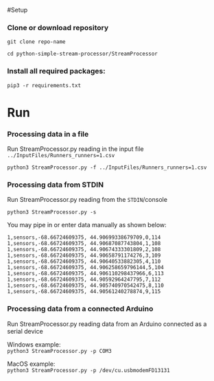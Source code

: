 #Setup

### Clone or download repository
`git clone repo-name`

`cd python-simple-stream-processor/StreamProcessor`

### Install all required packages:

`pip3 -r requirements.txt`


# Run

### Processing data in a file
Run StreamProcessor.py reading in the input file `../InputFiles/Runners_runners=1.csv`

`python3 StreamProcessor.py -f ../InputFiles/Runners_runners=1.csv`


### Processing data from STDIN
Run StreamProcessor.py reading from the `STDIN`/console 

`python3 StreamProcessor.py -s`

You may pipe in or enter data manually as shown below:
 
`1,sensors,-68.66724609375, 44.90699338679709,0,114`<br>
`1,sensors,-68.66724609375, 44.90687087743804,1,108`<br>
`1,sensors,-68.66724609375, 44.90674333301809,2,108`<br>
`1,sensors,-68.66724609375, 44.90658791174276,3,109`<br>
`1,sensors,-68.66724609375, 44.90640533882305,4,110`<br>
`1,sensors,-68.66724609375, 44.906258659796144,5,104`<br>
`1,sensors,-68.66724609375, 44.906110298437966,6,113`<br>
`1,sensors,-68.66724609375, 44.90592964247795,7,112`<br>
`1,sensors,-68.66724609375, 44.905740970542475,8,110`<br>
`1,sensors,-68.66724609375, 44.90561240278874,9,115`<br>

### Processing data from a connected Arduino
Run StreamProcessor.py reading data from an Arduino connected as a serial device 

Windows example:<br>
`python3 StreamProcessor.py -p COM3`

MacOS example:<br>
`python3 StreamProcessor.py -p /dev/cu.usbmodemFD13131`